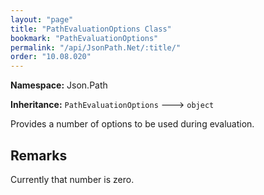 ```yaml
---
layout: "page"
title: "PathEvaluationOptions Class"
bookmark: "PathEvaluationOptions"
permalink: "/api/JsonPath.Net/:title/"
order: "10.08.020"
---
```

**Namespace:** Json.Path

**Inheritance:**
`PathEvaluationOptions`
 🡒 
`object`

Provides a number of options to be used during evaluation.

## Remarks

Currently that number is zero.

